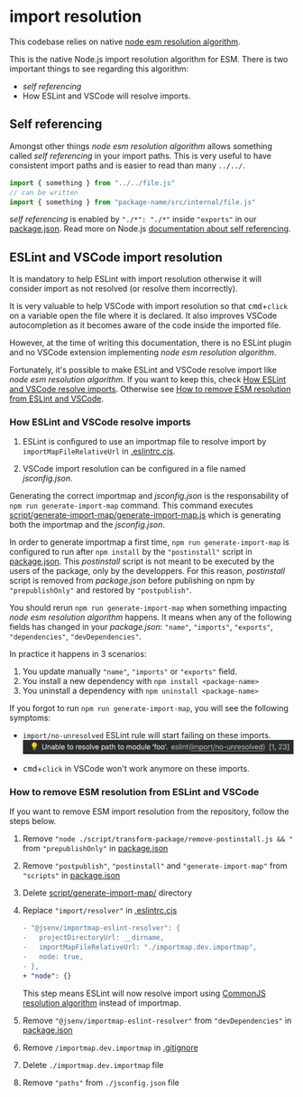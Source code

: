 # import resolution

This codebase relies on native [node esm resolution algorithm](https://nodejs.org/dist/latest-v16.x/docs/api/esm.html#esm_resolution_algorithm).

This is the native Node.js import resolution algorithm for ESM. There is two important things to see regarding this algorithm:

- _self referencing_
- How ESLint and VSCode will resolve imports.

## Self referencing

Amongst other things _node esm resolution algorithm_ allows something called _self referencing_ in your import paths. This is very useful to have consistent import paths and is easier to read than many `../../`.

```js
import { something } from "../../file.js"
// can be written
import { something } from "package-name/src/internal/file.js"
```

_self referencing_ is enabled by `"./*": "./*"` inside `"exports"` in our [package.json](../../package.json#L30). Read more on Node.js [documentation about self referencing](https://nodejs.org/dist/latest-v16.x/docs/api/packages.html#packages_self_referencing_a_package_using_its_name).

## ESLint and VSCode import resolution

It is mandatory to help ESLint with import resolution otherwise it will consider import as not resolved (or resolve them incorrectly).

It is very valuable to help VSCode with import resolution so that <kbd>cmd</kbd>+`click` on a variable open the file where it is declared. It also improves VSCode autocompletion as it becomes aware of the code inside the imported file.

However, at the time of writing this documentation, there is no ESLint plugin and no VSCode extension implementing _node esm resolution algorithm_.

Fortunately, it's possible to make ESLint and VSCode resolve import like _node esm resolution algorithm_. If you want to keep this, check [How ESLint and VSCode resolve imports](#How-ESLint-and-VSCode-resolve-imports). Otherwise see [How to remove ESM resolution from ESLint and VSCode](#How-to-remove-ESM-resolution-from-ESLint-and-VSCode).

### How ESLint and VSCode resolve imports

1. ESLint is configured to use an importmap file to resolve import by `importMapFileRelativeUrl` in [.eslintrc.cjs](../../.eslintrc.cjs#L48).

2. VSCode import resolution can be configured in a file named _jsconfig.json_.

Generating the correct importmap and _jsconfig.json_ is the responsability of `npm run generate-import-map` command. This command executes [script/generate-import-map/generate-import-map.js](../../script/generate-import-map/generate-import-map.js) which is generating both the importmap and the _jsconfig.json_.

In order to generate importmap a first time, `npm run generate-import-map` is configured to run after `npm install` by the `"postinstall"` script in [package.json](../../package.json#L59). This _postinstall_ script is not meant to be executed by the users of the package, only by the developpers. For this reason, _postinstall_ script is removed from _package.json_ before publishing on npm by `"prepublishOnly"` and restored by `"postpublish"`.

You should rerun `npm run generate-import-map` when something impacting _node esm resolution algorithm_ happens. It means when any of the following fields has changed in your _package.json_: `"name"`, `"imports"`, `"exports"`, `"dependencies"`, `"devDependencies"`.

In practice it happens in 3 scenarios:

1. You update manually `"name"`, `"imports"` or `"exports"` field.
2. You install a new dependency with `npm install <package-name>`
3. You uninstall a dependency with `npm uninstall <package-name>`

If you forgot to run `npm run generate-import-map`, you will see the following symptoms:

- `import/no-unresolved` ESLint rule will start failing on these imports.
  ![stuff](./eslint_import_error_vscode.png)

- <kbd>cmd</kbd>+`click` in VSCode won't work anymore on these imports.

### How to remove ESM resolution from ESLint and VSCode

If you want to remove ESM import resolution from the repository, follow the steps below.

1. Remove `"node ./script/transform-package/remove-postinstall.js && "` from `"prepublishOnly"` in [package.json](../../package.json#L60)
2. Remove `"postpublish"`, `"postinstall"` and `"generate-import-map"` from `"scripts"` in [package.json](../../package.json#L47)
3. Delete [script/generate-import-map/](../../script/generate-import-map/) directory
4. Replace `"import/resolver"` in [.eslintrc.cjs](../../.eslintrc.cjs#L43)

   ```diff
   - "@jsenv/importmap-eslint-resolver": {
   -   projectDirectoryUrl: __dirname,
   -   importMapFileRelativeUrl: "./importmap.dev.importmap",
   -   node: true,
   - },
   + "node": {}
   ```

   This step means ESLint will now resolve import using [CommonJS resolution algorithm](https://nodejs.org/dist/latest-v16.x/docs/api/modules.html#modules_all_together) instead of importmap.

5. Remove `"@jsenv/importmap-eslint-resolver"` from `"devDependencies"` in [package.json](../../package.json#L69)
6. Remove `/importmap.dev.importmap` in [.gitignore](../../.gitignore#L23)
7. Delete `./importmap.dev.importmap` file
8. Remove `"paths"` from `./jsconfig.json` file
